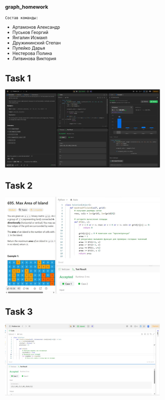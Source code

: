 ### graph_homework

`Состав команды:`
- Артамонов Александр
- Пуськов Георгий
- Янгалин Исмаил
- Дружининский Степан
- Пупейко Дарья
- Нестерова Полина
- Литвинова Виктория

# Task 1

![Screenshot of task 1 on LeetCode](screenshots/task_1.png)

# Task 2

![Screenshot of task 1 on LeetCode](screenshots/task_2.jpg)

# Task 3

![Screenshot of task 1 on LeetCode](screenshots/task_3.jpg)
